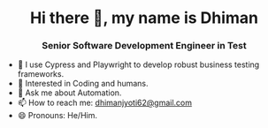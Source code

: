 <h1 align="center"> Hi there 👋, my name is Dhiman</h1>
<h3 align="center"> Senior Software Development Engineer in Test</h3>


- 🔭 I use Cypress and Playwright to develop robust business testing frameworks.
- 🌱 Interested in Coding and humans.
- 💬 Ask me about Automation.
- 📫 How to reach me: dhimanjyoti62@gmail.com
- 😄 Pronouns: He/Him.




